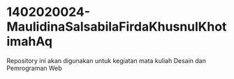 # 1402020024-MaulidinaSalsabilaFirdaKhusnulKhotimahAq
Repository ini akan digunakan untuk kegiatan mata kuliah Desain dan Pemrograman Web
